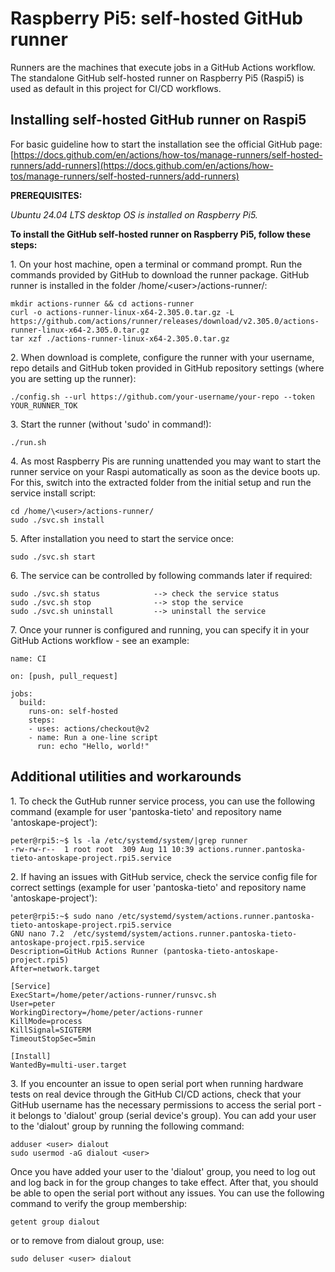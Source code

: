 # Raspberry Pi5: self-hosted GitHub runner

Runners are the machines that execute jobs in a GitHub Actions workflow. The standalone GitHub self-hosted runner on Raspberry Pi5 (Raspi5) is used as default in this project for CI/CD workflows.

## Installing self-hosted GitHub runner on Raspi5

For basic guideline how to start the installation see the official GitHub page:  
[https://docs.github.com/en/actions/how-tos/manage-runners/self-hosted-runners/add-runners](https://docs.github.com/en/actions/how-tos/manage-runners/self-hosted-runners/add-runners)  

**PREREQUISITES:**

_Ubuntu 24.04 LTS desktop OS is installed on Raspberry Pi5._  

**To install the GitHub self-hosted runner on Raspberry Pi5, follow these steps:**

1\. On your host machine, open a terminal or command prompt. Run the commands provided by GitHub to download the runner package. GitHub runner is installed in the folder /home/\<user>/actions-runner/:

```
mkdir actions-runner && cd actions-runner
curl -o actions-runner-linux-x64-2.305.0.tar.gz -L https://github.com/actions/runner/releases/download/v2.305.0/actions-runner-linux-x64-2.305.0.tar.gz
tar xzf ./actions-runner-linux-x64-2.305.0.tar.gz
```

2\. When download is complete, configure the runner with your username, repo details and GitHub token provided in GitHub repository settings (where you are setting up the runner):

```
./config.sh --url https://github.com/your-username/your-repo --token YOUR_RUNNER_TOK
```

3\. Start the runner (without 'sudo' in command!):

```
./run.sh
```

4\. As most Raspberry Pis are running unattended you may want to start the runner service on your Raspi automatically as soon as the device boots up. For this, switch into the extracted folder from the initial setup and run the service install script:

```
cd /home/\<user>/actions-runner/  
sudo ./svc.sh install
```

5\. After installation you need to start the service once:

```
sudo ./svc.sh start
```

6\. The service can be controlled by following commands later if required:

```
sudo ./svc.sh status            --> check the service status
sudo ./svc.sh stop              --> stop the service
sudo ./svc.sh uninstall         --> uninstall the service 
```

7\. Once your runner is configured and running, you can specify it in your GitHub Actions workflow - see an example:

```
name: CI

on: [push, pull_request]

jobs:
  build:
    runs-on: self-hosted
    steps:
    - uses: actions/checkout@v2
    - name: Run a one-line script
      run: echo "Hello, world!" 
```

  
  
## Additional utilities and workarounds

1\. To check the GutHub runner service process, you can use the following command (example for user 'pantoska-tieto' and repository name 'antoskape-project'):

```
peter@rpi5:~$ ls -la /etc/systemd/system/|grep runner
-rw-rw-r--  1 root root  309 Aug 11 10:39 actions.runner.pantoska-tieto-antoskape-project.rpi5.service
```

2\. If having an issues with GitHub service, check the service config file for correct settings (example for user 'pantoska-tieto' and repository name 'antoskape-project'):

```
peter@rpi5:~$ sudo nano /etc/systemd/system/actions.runner.pantoska-tieto-antoskape-project.rpi5.service
GNU nano 7.2  /etc/systemd/system/actions.runner.pantoska-tieto-antoskape-project.rpi5.service
Description=GitHub Actions Runner (pantoska-tieto-antoskape-project.rpi5)
After=network.target

[Service]
ExecStart=/home/peter/actions-runner/runsvc.sh
User=peter                                                      
WorkingDirectory=/home/peter/actions-runner
KillMode=process
KillSignal=SIGTERM
TimeoutStopSec=5min

[Install]
WantedBy=multi-user.target
```

3\. If you encounter an issue to open serial port when running hardware tests on real device through the GitHub CI/CD actions, check that your GitHub username has the necessary permissions to access the serial port - it belongs to 'dialout' group (serial device's group). You can add your user to the 'dialout' group by running the following command:

```
adduser <user> dialout
sudo usermod -aG dialout <user>
```

Once you have added your user to the 'dialout' group, you need to log out and log back in for the group changes to take effect. After that, you should be able to open the serial port without any issues. You can use the following command to verify the group membership:

```
getent group dialout
```

or to remove from dialout group, use:

```
sudo deluser <user> dialout
```